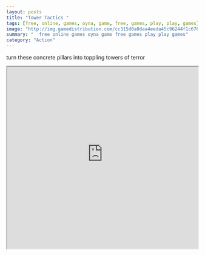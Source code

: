 ```yaml
---
layout: posts
title: "Tower Tactics "
tags: [free, online, games, oyna, game, free, games, play, play, games]
image: "http://img.gamedistribution.com/cc315d0a0daa4eeda45c96244f1c676f.jpg"
summary: "  free online games oyna game free games play play games"
category: "Action"
---
```


turn these concrete pillars into toppling towers of terror

<iframe width="100%" height="480px;" src="http://flash.gamedistribution.com?game=cc315d0a0daa4eeda45c96244f1c676f"></iframe>
